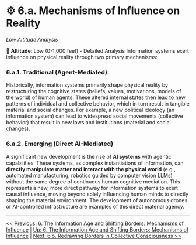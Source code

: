 # ⚙️ 6.a. Mechanisms of Influence on Reality
*Low Altitude Analysis*

📍 **Altitude**: Low (0-1,000 feet) - Detailed Analysis
Information systems exert influence on physical reality through two primary mechanisms:

### 6.a.1. Traditional (Agent-Mediated):

Historically, information systems primarily shape physical reality by restructuring the cognitive states (beliefs, values, motivations, models of the world) of human agents. These altered internal states then lead to new patterns of individual and collective behavior, which in turn result in tangible material and social changes. For example, a new political ideology (an information system) can lead to widespread social movements (collective behavior) that result in new laws and institutions (material and social changes).

### 6.a.2. Emerging (Direct AI-Mediated)

A significant new development is the rise of **AI systems** with agentic capabilities. These systems, as complex instantiations of information, can **directly manipulate matter and interact with the physical world** (e.g., automated manufacturing, robotics guided by computer vision LLMs) without the same degree of continuous human cognitive mediation. This represents a new, more direct pathway for information systems to exert causal influence, moving beyond solely influencing human minds to directly shaping the material environment. The development of autonomous drones or AI-controlled infrastructure are examples of this direct material agency.

---
[<< Previous: 6. The Information Age and Shifting Borders: Mechanisms of Influence](6-influence-collective-consciousness.md) | [Up: 6. The Information Age and Shifting Borders: Mechanisms of Influence](6-influence-collective-consciousness.md) | [Next: 6.b. Redrawing Borders in Collective Consciousness >>](6b-redrawing-borders-collective-consciousness.md)
